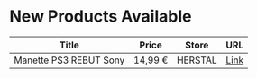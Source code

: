 # New Products Available

| Title | Price | Store | URL |
|---|---|---|---|
| Manette PS3 REBUT  Sony | 14,99 € | HERSTAL | [Link](https://www.cashconverters.be/fr/accessoires-jeux-video/862953-manette-ps3-rebut-sony.html) |
